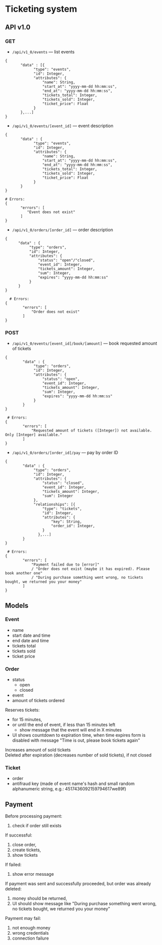 # Ticketing system

## API v1.0
### GET
 - `/api/v1_0/events` — list events
 ```
{  
        "data" : [{
              "type": "events",
              "id": Integer,
              "attributes": {
                  "name": String,
                  "start_at": "yyyy-mm-dd hh:mm:ss",
                  "end_at": "yyyy-mm-dd hh:mm:ss",
                  "tickets_total": Integer,
                  "tickets_sold": Integer,
                  "ticket_price": Float
              }
        },...]
}
 ```
 - `/api/v1_0/events/[event_id]` — event description
 ```
{  
        "data" : {
              "type": "events",
              "id": Integer,
              "attributes": {
                  "name": String,
                  "start_at": "yyyy-mm-dd hh:mm:ss",
                  "end_at": "yyyy-mm-dd hh:mm:ss",
                  "tickets_total": Integer,
                  "tickets_sold": Integer,
                  "ticket_price": Float
              }
        }
}

 # Errors:
{
        "errors": [
           "Event does not exist"
        ]
}
 ```
 - `/api/v1_0/orders/[order_id]` — order description
```
{  
      "data" : {
           "type": "orders",
           "id": Integer,
           "attributes": {
               "status": "open"/"closed",
               "event_id": Integer,
               "tickets_amount": Integer,
               "sum": Integer,
               "expires": "yyyy-mm-dd hh:mm:ss"
           }
      }
}

  # Errors:
{
        "errors": [
            "Order does not exist"
        ]
}
```

### POST
- `/api/v1_0/events/[event_id]/book/[amount]` — book requested amount of tickets
```
{
        "data" : {
             "type": "orders",
             "id": Integer,
             "attributes": {
                 "status": "open",
                 "event_id": Integer,
                 "tickets_amount": Integer,
                 "sum": Integer,
                 "expires": "yyyy-mm-dd hh:mm:ss"
             }
        }
}

 # Errors:
{
        "errors": [
            "Requested amount of tickets ([Integer]) not available. Only [Integer] available."
        ]
}
```
- `/api/v1_0/orders/[order_id]/pay` — pay by order ID
```
{
        "data" : {
             "type": "orders",
             "id": Integer,
             "attributes": {
                 "status": "closed",
                 "event_id": Integer,
                 "tickets_amount": Integer,
                 "sum": Integer
             },
             "relationships": [{
                 "type": "tickets",
                 "id": Integer,
                 "attributes": {
                     "key": String,
                     "order_id": Integer,
                 }
               },...]
        }
}

 # Errors:
{
        "errors": [
            "Payment failed due to [error]"
            / "Order does not exist (maybe it has expired). Please book another one"
            / "During purchase something went wrong, no tickets bought, we returned you your money"
        ]
}
```

## Models
### Event
- name
- start date and time
- end date and time
- tickets total
- tickets sold
- ticket price

### Order
- status
  - open
  - closed
- event
- amount of tickets ordered

Reserves tickets:
- for 15 minutes,
- or until the end of event, if less than 15 minutes left
   - show message that the event will end in X minutes
- UI shows countdown to expiration time, when time expires form is disabled with message "Time is out, please book tickets again"

Increases amount of sold tickets  
Deleted after expiration (decreases number of sold tickets), if not closed

### Ticket
- order
- antifraud key (made of event name's hash and small random alphanumeric string, e.g.: 4517436092159794617we89f)

## Payment
Before processing payment:  
  1. check if order still exists

If successful:  
  1. close order,
  2. create tickets,
  3. show tickets

If failed:
  1. show error message

If payment was sent and successfully proceeded, but order was already deleted:
  1. money should be returned,
  2. UI should show message like "During purchase something went wrong, no tickets bought, we returned you your money"

Payment may fail:
  1. not enough money
  2. wrong credentials
  3. connection failure
